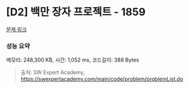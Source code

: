 # [D2] 백만 장자 프로젝트 - 1859 

[문제 링크](https://swexpertacademy.com/main/code/problem/problemDetail.do?contestProbId=AV5LrsUaDxcDFAXc) 

### 성능 요약

메모리: 248,300 KB, 시간: 1,052 ms, 코드길이: 388 Bytes



> 출처: SW Expert Academy, https://swexpertacademy.com/main/code/problem/problemList.do